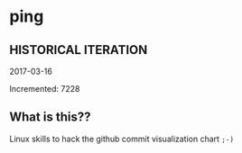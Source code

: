 # ping

## HISTORICAL ITERATION
2017-03-16

Incremented: 7228

## What is this?? 
Linux skills to hack the github commit visualization chart `;-)`
